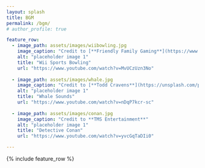 ```yaml
---
layout: splash
title: BGM
permalink: /bgm/
# author_profile: true 

feature_row:
  - image_path: assets/images/wiibowling.jpg
    image_caption: "Credit to [**Friendly Family Gaming**](https://www.familyfriendlygaming.com/Images/2013/Wii%20Sports%20Club.html)"
    alt: "placeholder image 1"
    title: "Wii Sports Bowling"
    url: "https://www.youtube.com/watch?v=MvUCzUzn3No"
    
  - image_path: assets/images/whale.jpg
    image_caption: "Credit to [**Todd Cravens**](https://unsplash.com/photos/lwACYK8ScmA)"
    alt: "placeholder image 1"
    title: "Whale Sounds"
    url: "https://www.youtube.com/watch?v=nDqP7kcr-sc"
    
  - image_path: assets/images/conan.jpg
    image_caption: "Credit to **TMS Entertainment**"
    alt: "placeholder image 1"
    title: "Detective Conan"
    url: "https://www.youtube.com/watch?v=yvcGqTaDIi0"

---
```


{% include feature_row %}